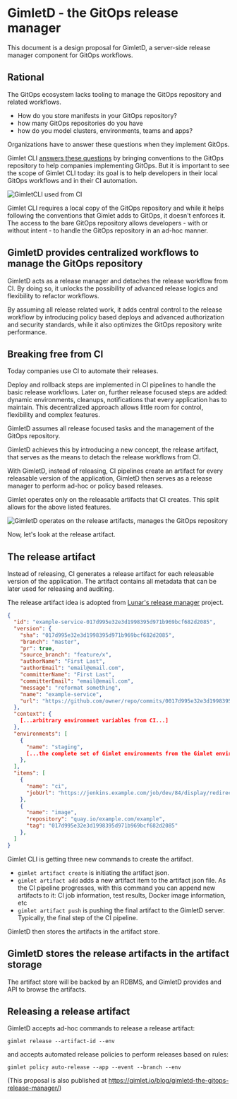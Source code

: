 # GimletD - the GitOps release manager

This document is a design proposal for GimletD, a server-side release manager component for GitOps workflows.

## Rational

The GitOps ecosystem lacks tooling to manage the GitOps repository and related workflows.

- How do you store manifests in your GitOps repository?
- how many GitOps repositories do you have
- how do you model clusters, environments, teams and apps?

Organizations have to answer these questions when they implement GitOps.

Gimlet CLI [answers these questions]([https://gimlet.io/gimlet-cli/concepts/](https://gimlet.io/gimlet-cli/concepts/)) by bringing conventions to the GitOps repository to help companies implementing GitOps.
But it is important to see the scope of Gimlet CLI today: its goal is to help developers in their local GitOps workflows and in their CI automation.

![GimletCLI used from CI](https://gimlet.io/gitops-with-ci.png)

Gimlet CLI requires a local copy of the GitOps repository and while it helps following the conventions that Gimlet adds to GitOps, it doesn't enforces it.
The access to the bare GitOps repository allows developers - with or without intent - to handle the GitOps repository in an ad-hoc manner.

## GimletD provides centralized workflows to manage the GitOps repository

GimletD acts as a release manager and detaches the release workflow from CI. By doing so, it unlocks the possibility of advanced release logics and flexibility to refactor workflows.

By assuming all release related work, it adds central control to the release workflow by introducing policy based deploys and advanced authorization and security standards, while it also optimizes the GitOps repository write performance.

## Breaking free from CI

Today companies use CI to automate their releases.

Deploy and rollback steps are implemented in CI pipelines to handle the basic release workflows.
Later on, further release focused steps are added: dynamic environments, cleanups, notifications
that every application has to maintain. This decentralized approach allows little room for control, flexibility and complex features.

GimletD assumes all release focused tasks and the management of the GitOps repository.

GimletD achieves this by introducing a new concept, the release artifact, that serves as the means to detach the release workflows from CI.

With GimletD, instead of releasing, CI pipelines create an artifact for every releasable version of the application,
GimletD then serves as a release manager to perform ad-hoc or policy based releases.

Gimlet operates only on the releasable artifacts that CI creates. This split allows for the above listed features.

![GimletD operates on the release artifacts, manages the GitOps repository](https://gimlet.io/gimletd-with-gitops.png)

Now, let's look at the release artifact.

## The release artifact

Instead of releasing, CI generates a release artifact for each releasable version of the application. The artifact contains all metadata that can be later used for releasing and auditing.

The release artifact idea is adopted from [Lunar's release manager](https://github.com/lunarway/release-manager) project.

```json
{
  "id": "example-service-017d995e32e3d1998395d971b969bcf682d2085",
  "version": {
    "sha": "017d995e32e3d1998395d971b969bcf682d2085",
    "branch": "master",
    "pr": true,
    "source_branch": "feature/x", 
    "authorName": "First Last",
    "authorEmail": "email@email.com",
    "committerName": "First Last",
    "committerEmail": "email@email.com",
    "message": "reformat something",
    "name": "example-service",
    "url": "https://github.com/owner/repo/commits/0017d995e32e3d1998395d971b969bcf682d2085",
  },
  "context": {
    [...arbitrary environment variables from CI...]  
  },
  "environments": [
    {
      "name": "staging",
      [...the complete set of Gimlet environments from the Gimlet environment files...]  
    },    
  ],
  "items": [
    {
      "name": "ci",
      "jobUrl": "https://jenkins.example.com/job/dev/84/display/redirect",
    },
    {
      "name": "image",
      "repository": "quay.io/example.com/example",
      "tag": "017d995e32e3d1998395d971b969bcf682d2085"
    },
  ]
}
```

Gimlet CLI is getting three new commands to create the artifact.

- `gimlet artifact create` is initiating the artifact json.
- `gimlet artifact add` adds a new artifact item to the artifact json file. As the CI pipeline progresses, with this command you can append new artifacts to it: CI job information, test results, Docker image information, etc
- `gimlet artifact push` is pushing the final artifact to the GimletD server. Typically, the final step of the CI pipeline.

GimletD then stores the artifacts in the artifact store.

## GimletD stores the release artifacts in the artifact storage

The artifact store will be backed by an RDBMS, and GimletD provides and API to browse the artifacts.

## Releasing a release artifact

GimletD accepts ad-hoc commands to release a release artifact:

`gimlet release --artifact-id --env`

and accepts automated release policies to perform releases based on rules:

`gimlet policy auto-release --app --event --branch --env`

(This proposal is also published at https://gimlet.io/blog/gimletd-the-gitops-release-manager/)

